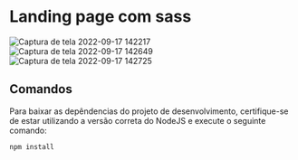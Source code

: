 # Landing page com sass
![Captura de tela 2022-09-17 142217](https://user-images.githubusercontent.com/57846548/190869013-eaec8010-89cc-41d4-99dd-21491e3cc576.png)
![Captura de tela 2022-09-17 142649](https://user-images.githubusercontent.com/57846548/190869209-4446ac17-22f2-43dc-9b36-7af8c1b146e1.png)
![Captura de tela 2022-09-17 142725](https://user-images.githubusercontent.com/57846548/190869212-3ef6ffa3-5e92-4c24-94f5-17b6eaa687f0.png)
## Comandos
Para baixar as depêndencias do projeto de desenvolvimento, certifique-se de estar utilizando a versão correta do NodeJS e execute o seguinte comando:

```
npm install
```
